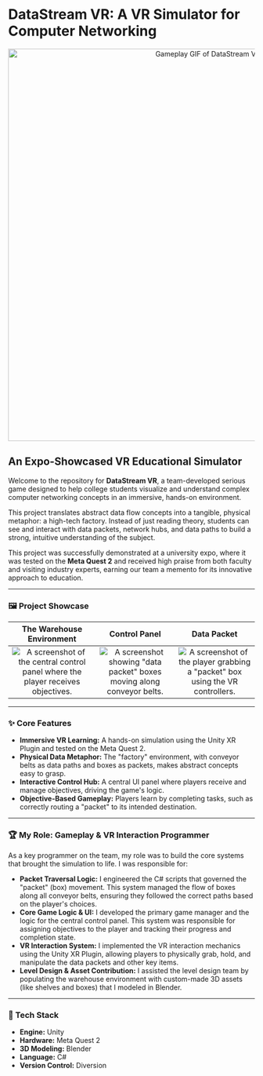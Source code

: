 # DataStream VR: A VR Simulator for Computer Networking

<p align="center">
  <img src="Images/datastream-02.gif" alt="Gameplay GIF of DataStream VR" width="800"/>
</p>

## An Expo-Showcased VR Educational Simulator

Welcome to the repository for **DataStream VR**, a team-developed serious game designed to help college students visualize and understand complex computer networking concepts in an immersive, hands-on environment.

This project translates abstract data flow concepts into a tangible, physical metaphor: a high-tech factory. Instead of just reading theory, students can see and interact with data packets, network hubs, and data paths to build a strong, intuitive understanding of the subject.

This project was successfully demonstrated at a university expo, where it was tested on the **Meta Quest 2** and received high praise from both faculty and visiting industry experts, earning our team a memento for its innovative approach to education.

---

### 🖼️ Project Showcase

| The Warehouse Environment | Control Panel | Data Packet |
| :---: | :---: | :---: |
| ![A screenshot of the central control panel where the player receives objectives.](Images/datastream-01.png) | ![A screenshot showing "data packet" boxes moving along conveyor belts.](Images/datastream-04.png) | ![A screenshot of the player grabbing a "packet" box using the VR controllers.](Images/datastream-03.png) |

---

### ✨ Core Features

* **Immersive VR Learning:** A hands-on simulation using the Unity XR Plugin and tested on the Meta Quest 2.
* **Physical Data Metaphor:** The "factory" environment, with conveyor belts as data paths and boxes as packets, makes abstract concepts easy to grasp.
* **Interactive Control Hub:** A central UI panel where players receive and manage objectives, driving the game's logic.
* **Objective-Based Gameplay:** Players learn by completing tasks, such as correctly routing a "packet" to its intended destination.

---

### 🏆 My Role: Gameplay & VR Interaction Programmer

As a key programmer on the team, my role was to build the core systems that brought the simulation to life. I was responsible for:

* **Packet Traversal Logic:** I engineered the C# scripts that governed the "packet" (box) movement. This system managed the flow of boxes along all conveyor belts, ensuring they followed the correct paths based on the player's choices.
* **Core Game Logic & UI:** I developed the primary game manager and the logic for the central control panel. This system was responsible for assigning objectives to the player and tracking their progress and completion state.
* **VR Interaction System:** I implemented the VR interaction mechanics using the Unity XR Plugin, allowing players to physically grab, hold, and manipulate the data packets and other key items.
* **Level Design & Asset Contribution:** I assisted the level design team by populating the warehouse environment with custom-made 3D assets (like shelves and boxes) that I modeled in Blender.

---

### 🔧 Tech Stack

* **Engine:** Unity
* **Hardware:** Meta Quest 2
* **3D Modeling:** Blender
* **Language:** C#
* **Version Control:** Diversion
